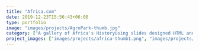 ```yaml
---
title: "Africa.com"
date: 2019-12-23T15:56:43+06:00
type: portfolio
image: "images/projects/AgroPark-thumb.jpg"
category: ["A gallery of Africa's HistoryUsing slides designed HTML and Beautiful CSS"]
project_images: ["images/projects/africa-thumb1.png", "images/projects/africa-thumb2.png", "images/projects/africa-thumb3.png", "images/projects/africa-thumb4.png", "images/projects/africa-thumb5.png", "images/projects/africa-thumb6.png", "images/projects/africa-thumb7.png", "images/projects/africa-thumb8.png", "images/projects/africa-thumb9.png", "images/projects/africa-thumb10.png", ]
---
```


